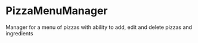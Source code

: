 # PizzaMenuManager
Manager for a menu of pizzas with ability to add, edit and delete pizzas and ingredients
